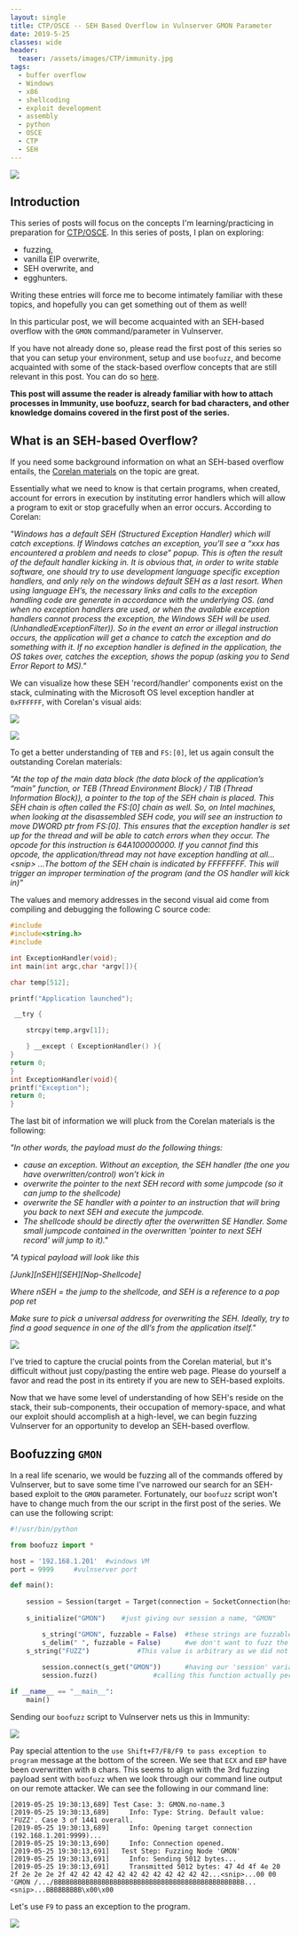 ```yaml
---
layout: single
title: CTP/OSCE -- SEH Based Overflow in Vulnserver GMON Parameter
date: 2019-5-25
classes: wide
header:
  teaser: /assets/images/CTP/immunity.jpg
tags:
  - buffer overflow
  - Windows
  - x86
  - shellcoding
  - exploit development
  - assembly
  - python
  - OSCE
  - CTP
  - SEH
--- 
```

![](/assets/images/CTP/1920x1080_Wallpaper.jpg)

## Introduction

This series of posts will focus on the concepts I'm learning/practicing in preparation for [CTP/OSCE](https://www.offensive-security.com/information-security-training/cracking-the-perimeter/). In this series of posts, I plan on exploring:
+ fuzzing,
+ vanilla EIP overwrite,
+ SEH overwrite, and
+ egghunters.

Writing these entries will force me to become intimately familiar with these topics, and hopefully you can get something out of them as well! 

In this particular post, we will become acquainted with an SEH-based overflow with the `GMON` command/parameter in Vulnserver. 

If you have not already done so, please read the first post of this series so that you can setup your environment, setup and use `boofuzz`, and become acquainted with some of the stack-based overflow concepts that are still relevant in this post. You can do so [here](https://h0mbre.github.io/Boofuzz_to_EIP_Overwrite/).

**This post will assume the reader is already familiar with how to attach processes in Immunity, use boofuzz, search for bad characters, and other knowledge domains covered in the first post of the series.**

## What is an SEH-based Overflow? 

If you need some background information on what an SEH-based overflow entails, the [Corelan materials](https://www.corelan.be/index.php/2009/07/25/writing-buffer-overflow-exploits-a-quick-and-basic-tutorial-part-3-seh/) on the topic are great. 

Essentially what we need to know is that certain programs, when created, account for errors in execution by instituting error handlers which will allow a program to exit or stop gracefully when an error occurs. According to Corelan:

*"Windows has a default SEH (Structured Exception Handler) which will catch exceptions. If Windows catches an exception, you’ll see a “xxx has encountered a problem and needs to close” popup. This is often the result of the default handler kicking in.  It is obvious that, in order to write stable software, one should try to use development language specific exception handlers, and only rely on the windows default SEH as a last resort.   When using language EH’s, the necessary links and calls to the exception handling code are generate in accordance with the underlying OS.  (and when no exception handlers are used, or when the available exception handlers cannot process the exception, the Windows SEH will be used. (UnhandledExceptionFilter)).  So in the event an error or illegal instruction occurs, the application will get a chance to catch the exception and do something with it. If no exception handler is defined in the application, the OS takes over, catches the exception, shows the popup (asking you to Send Error Report to MS)."*

We can visualize how these SEH 'record/handler' components exist on the stack, culminating with the Microsoft OS level exception handler at `0xFFFFFF`, with Corelan's visual aids: 

![](/assets/images/CTP/stackview.png)

![](/assets/images/CTP/exTEB.png)

To get a better understanding of `TEB` and `FS:[0]`, let us again consult the outstanding Corelan materials: 

*"At the top of the main data block (the data block of the application’s “main” function, or TEB (Thread Environment Block) / TIB (Thread Information Block)), a pointer to the top of the SEH chain is placed. This SEH chain is often called the FS:[0] chain as well.
So, on Intel machines, when looking at the disassembled SEH code, you will see an instruction to move DWORD ptr from FS:[0]. This ensures that the exception handler is set up for the thread and will be able to catch errors when they occur.  The opcode for this instruction is 64A100000000. If you cannot find this opcode, the application/thread may not have exception handling at all...\<snip\>
...The bottom of the SEH chain is indicated by FFFFFFFF. This will trigger an improper termination of the program (and the OS handler will kick in)"*

The values and memory addresses in the second visual aid come from compiling and debugging the following C source code: 
```c
#include
#include<string.h>
#include

int ExceptionHandler(void);
int main(int argc,char *argv[]){

char temp[512];

printf("Application launched");

 __try {

    strcpy(temp,argv[1]);

    } __except ( ExceptionHandler() ){
}
return 0;
}
int ExceptionHandler(void){
printf("Exception");
return 0;
}
```

The last bit of information we will pluck from the Corelan materials is the following:

*"In other words, the payload must do the following things:*
+ *cause an exception. Without an exception, the SEH handler (the one you have overwritten/control) won’t kick in*
+ *overwrite the pointer to the next SEH record with some jumpcode (so it can jump to the shellcode)*
+ *overwrite the SE handler with a pointer to an instruction that will bring you back to next SEH and execute the jumpcode.*
+ *The shellcode should be directly after the overwritten SE Handler. Some small jumpcode contained in the overwritten 'pointer to next SEH record' will jump to it)."*

*"A typical payload will look like this*

*\[Junk\]\[nSEH\]\[SEH\]\[Nop-Shellcode\]*

*Where nSEH = the jump to the shellcode, and SEH is a reference to a pop pop ret*

*Make sure to pick a universal address for overwriting the SEH. Ideally, try to find a good sequence in one of the dll’s from the application itself."*

![](/assets/images/CTP/pprdemo.png)

I've tried to capture the crucial points from the Corelan material, but it's difficult without just copy/pasting the entire web page. Please do yourself a favor and read the post in its entirety if you are new to SEH-based exploits. 

Now that we have some level of understanding of how SEH's reside on the stack, their sub-components, their occupation of memory-space, and what our exploit should accomplish at a high-level, we can begin fuzzing Vulnserver for an opportunity to develop an SEH-based overflow. 

## Boofuzzing `GMON`

In a real life scenario, we would be fuzzing all of the commands offered by Vulnserver, but to save some time I've narrowed our search for an SEH-based exploit to the `GMON` parameter. Fortunately, our `boofuzz` script won't have to change much from the our script in the first post of the series. We can use the following script:
```python
#!/usr/bin/python

from boofuzz import *

host = '192.168.1.201'	#windows VM
port = 9999		#vulnserver port

def main():
	
	session = Session(target = Target(connection = SocketConnection(host, port, proto='tcp')))
	
	s_initialize("GMON")	#just giving our session a name, "GMON"

    	s_string("GMON", fuzzable = False)	#these strings are fuzzable by default, so here instead of blank, we specify 'false'
    	s_delim(" ", fuzzable = False)		#we don't want to fuzz the space between "GMON" and our arg
   	s_string("FUZZ")			#This value is arbitrary as we did not specify 'False' for fuzzable. Boofuzz will fuzz this string now
 
        session.connect(s_get("GMON"))		#having our 'session' variable connect following the guidelines we established in "GMON"
    	session.fuzz()				#calling this function actually performs the fuzzing

if __name__ == "__main__":
    main()
```

Sending our `boofuzz` script to Vulnserver nets us this in Immunity: 

![](/assets/images/CTP/imm.JPG)

Pay special attention to the `use Shift+F7/F8/F9 to pass exception to program` message at the bottom of the screen. We see that `ECX` and `EBP` have been overwritten with `B` chars. This seems to align with the 3rd fuzzing payload sent with `boofuzz` when we look through our command line output on our remote attacker. We can see the following in our command line:
```terminal_session
[2019-05-25 19:30:13,689] Test Case: 3: GMON.no-name.3
[2019-05-25 19:30:13,689]     Info: Type: String. Default value: 'FUZZ'. Case 3 of 1441 overall.
[2019-05-25 19:30:13,689]     Info: Opening target connection (192.168.1.201:9999)...
[2019-05-25 19:30:13,690]     Info: Connection opened.
[2019-05-25 19:30:13,691]   Test Step: Fuzzing Node 'GMON'
[2019-05-25 19:30:13,691]     Info: Sending 5012 bytes...
[2019-05-25 19:30:13,691]     Transmitted 5012 bytes: 47 4d 4f 4e 20 2f 2e 2e 2e 2f 42 42 42 42 42 42 42 42 42 42 42 42...<snip>...00 00 'GMON /.../BBBBBBBBBBBBBBBBBBBBBBBBBBBBBBBBBBBBBBBBBBBBBBBB...<snip>...BBBBBBBBB\x00\x00
```

Let's use `F9` to pass an exception to the program.

![](/assets/images/CTP/F9.JPG)


